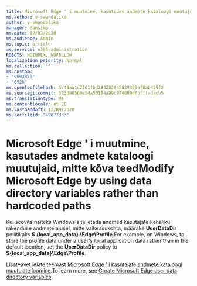 ```yaml
---
title: Microsoft Edge ' i muutmine, kasutades andmete kataloogi muutujaid, mitte kõva teed
ms.author: v-smandalika
author: v-smandalika
manager: dansimp
ms.date: 12/03/2020
ms.audience: Admin
ms.topic: article
ms.service: o365-administration
ROBOTS: NOINDEX, NOFOLLOW
localization_priority: Normal
ms.collection: ''
ms.custom:
- "9003873"
- "6926"
ms.openlocfilehash: 5c40aa1d7f61fbd2842839a5839899af8ab439f2
ms.sourcegitcommit: 523098560e54a50184a99c974809dfbfffadacb5
ms.translationtype: MT
ms.contentlocale: et-EE
ms.lasthandoff: 12/09/2020
ms.locfileid: "49677333"
---
```

# <a name="modify-microsoft-edge-by-using-data-directory-variables-rather-than-hardcoded-paths"></a><span data-ttu-id="0298d-102">Microsoft Edge ' i muutmine, kasutades andmete kataloogi muutujaid, mitte kõva teed</span><span class="sxs-lookup"><span data-stu-id="0298d-102">Modify Microsoft Edge by using data directory variables rather than hardcoded paths</span></span>

<span data-ttu-id="0298d-103">Kui soovite näiteks Windowsis talletada andmed kasutajate kohaliku rakenduse andmete alusel, mitte vaikeasukohta, määrake **UserDataDir** poliitikaks **$ {local_app_data} \Edge\Profile**.</span><span class="sxs-lookup"><span data-stu-id="0298d-103">For example, on Windows, to store the profile data under a user's local application data rather than in the default location, set the **UserDataDir** policy to **${local_app_data}\Edge\Profile**.</span></span> 

<span data-ttu-id="0298d-104">Lisateavet leiate teemast [Microsoft Edge ' i kasutajate andmete kataloogi muutujate loomine](https://docs.microsoft.com/deployedge/edge-learnmore-create-user-directory-vars).</span><span class="sxs-lookup"><span data-stu-id="0298d-104">To learn more, see [Create Microsoft Edge user data directory variables](https://docs.microsoft.com/deployedge/edge-learnmore-create-user-directory-vars).</span></span>